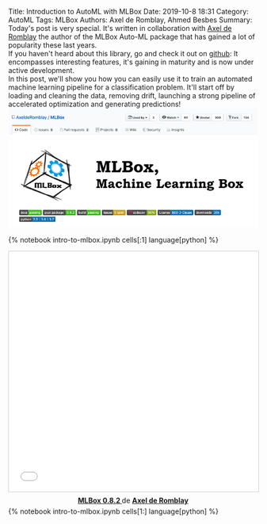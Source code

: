 Title: Introduction to AutoML with MLBox
Date: 2019-10-8 18:31
Category: AutoML
Tags: MLBox
Authors: Axel de Romblay, Ahmed Besbes
Summary: Today's post is very special. It's written in collaboration with <a href="https://www.linkedin.com/in/axel-de-romblay-6444a990/">Axel de Romblay</a> the author of the MLBox Auto-ML package that has gained a lot of popularity these last years. <br> If you haven't heard about this library, go and check it out on <a href="https://github.com/AxeldeRomblay/MLBox">github</a>: It encompasses interesting features, it's gaining in maturity and is now under active development. <br>  In this post, we'll show you how you can easily use it to train an automated machine learning pipeline for a classification problem. It'll start off by loading and cleaning the data, removing drift, launching a strong pipeline of accelerated optimization and generating predictions!<img src="/images/article_10/stars.png"> <img src="/images/article_10/mlbox.png">


{% notebook intro-to-mlbox.ipynb cells[:1] language[python] %}

<div style='text-align:center'>
    <iframe src="//www.slideshare.net/slideshow/embed_code/key/9NqV164Uhv4NZH" width="700" height="485" frameborder="0" marginwidth="0" marginheight="0" scrolling="no" style="border:1px solid #CCC; border-width:1px; margin-bottom:5px; max-width: 100%;" allowfullscreen> </iframe> <div style="margin-bottom:5px"> <strong> <a href="//www.slideshare.net/AxeldeRomblay/mlbox-082-178177773" title="MLBox 0.8.2 " target="_blank">MLBox 0.8.2 </a> </strong> de <strong><a href="//www.slideshare.net/AxeldeRomblay" target="_blank">Axel de Romblay</a></strong> </div>
</div>
{% notebook intro-to-mlbox.ipynb cells[1:] language[python] %}